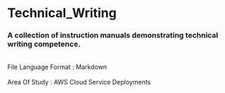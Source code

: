 # Technical_Writing

### A collection of instruction manuals demonstrating technical writing competence.
<br>
File Language Format : Markdown <br> <br>
Area Of Study : AWS Cloud Service Deployments
